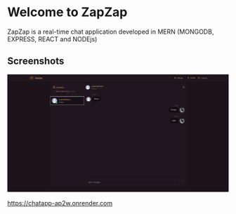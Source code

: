 
# Welcome to ZapZap

ZapZap is a real-time chat application developed in MERN (MONGODB, EXPRESS, REACT and NODEjs)


## Screenshots

![App Screenshot](https://github.com/samuxka/chatapp/blob/main/image_2025-01-20_083002032.png)


https://chatapp-ap2w.onrender.com

